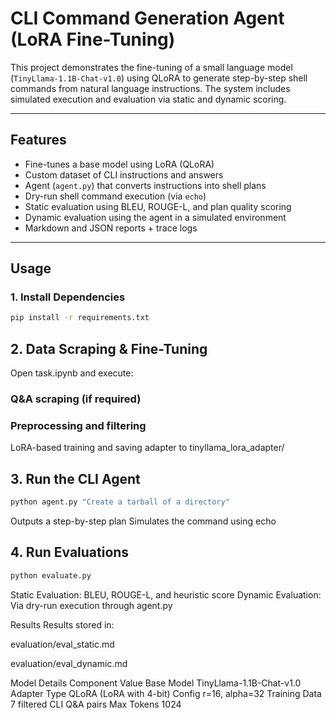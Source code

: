 
# CLI Command Generation Agent (LoRA Fine-Tuning)

This project demonstrates the fine-tuning of a small language model (`TinyLlama-1.1B-Chat-v1.0`) using QLoRA to generate step-by-step shell commands from natural language instructions. The system includes simulated execution and evaluation via static and dynamic scoring.

---

## Features

- Fine-tunes a base model using LoRA (QLoRA)
- Custom dataset of CLI instructions and answers
- Agent (`agent.py`) that converts instructions into shell plans
- Dry-run shell command execution (via `echo`)
- Static evaluation using BLEU, ROUGE-L, and plan quality scoring
- Dynamic evaluation using the agent in a simulated environment
- Markdown and JSON reports + trace logs

---

## Usage

### 1. Install Dependencies

```bash
pip install -r requirements.txt
```

## 2. Data Scraping & Fine-Tuning
Open task.ipynb and execute:

### Q&A scraping (if required)

### Preprocessing and filtering
LoRA-based training and saving adapter to tinyllama_lora_adapter/

## 3. Run the CLI Agent
```bash
python agent.py "Create a tarball of a directory"
```

Outputs a step-by-step plan
Simulates the command using echo

## 4. Run Evaluations
```bash 
python evaluate.py
```
Static Evaluation: BLEU, ROUGE-L, and heuristic score
Dynamic Evaluation: Via dry-run execution through agent.py

Results
Results stored in:

evaluation/eval_static.md

evaluation/eval_dynamic.md

Model Details
Component	Value
Base Model	TinyLlama-1.1B-Chat-v1.0
Adapter Type	QLoRA (LoRA with 4-bit)
Config	r=16, alpha=32
Training Data	7 filtered CLI Q&A pairs
Max Tokens	1024



